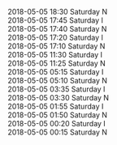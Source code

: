 2018-05-05 18:30 Saturday  N  
2018-05-05 17:45 Saturday  I  
2018-05-05 17:40 Saturday  N  
2018-05-05 17:20 Saturday  I  
2018-05-05 17:10 Saturday  N  
2018-05-05 11:30 Saturday  I  
2018-05-05 11:25 Saturday  N  
2018-05-05 05:15 Saturday  I  
2018-05-05 05:10 Saturday  N  
2018-05-05 03:35 Saturday  I  
2018-05-05 03:30 Saturday  N  
2018-05-05 01:55 Saturday  I  
2018-05-05 01:50 Saturday  N  
2018-05-05 00:20 Saturday  I  
2018-05-05 00:15 Saturday  N  
